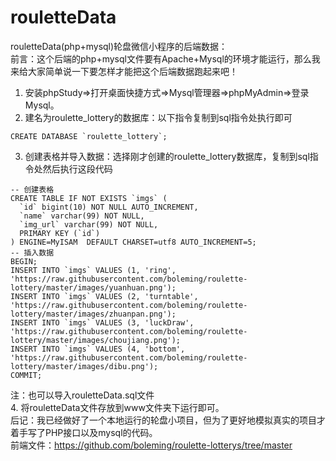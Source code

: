 # rouletteData
rouletteData(php+mysql)轮盘微信小程序的后端数据：<br/>
前言：这个后端的php+mysql文件要有Apache+Mysql的环境才能运行，那么我来给大家简单说一下要怎样才能把这个后端数据跑起来吧！

1. 安装phpStudy=>打开桌面快捷方式=>Mysql管理器=>phpMyAdmin=>登录Mysql。
2. 建名为roulette_lottery的数据库：以下指令复制到sql指令处执行即可
```
CREATE DATABASE `roulette_lottery`;
```
3. 创建表格并导入数据：选择刚才创建的roulette_lottery数据库，复制到sql指令处然后执行这段代码
```
-- 创建表格
CREATE TABLE IF NOT EXISTS `imgs` (
  `id` bigint(10) NOT NULL AUTO_INCREMENT,
  `name` varchar(99) NOT NULL,
  `img_url` varchar(99) NOT NULL,
  PRIMARY KEY (`id`)
) ENGINE=MyISAM  DEFAULT CHARSET=utf8 AUTO_INCREMENT=5;
-- 插入数据
BEGIN;
INSERT INTO `imgs` VALUES (1, 'ring', 'https://raw.githubusercontent.com/boleming/roulette-lottery/master/images/yuanhuan.png');
INSERT INTO `imgs` VALUES (2, 'turntable', 'https://raw.githubusercontent.com/boleming/roulette-lottery/master/images/zhuanpan.png');
INSERT INTO `imgs` VALUES (3, 'luckDraw', 'https://raw.githubusercontent.com/boleming/roulette-lottery/master/images/choujiang.png');
INSERT INTO `imgs` VALUES (4, 'bottom', 'https://raw.githubusercontent.com/boleming/roulette-lottery/master/images/dibu.png');
COMMIT;
```
注：也可以导入rouletteData.sql文件<br/>
4. 将rouletteData文件存放到www文件夹下运行即可。<br/>
后记：我已经做好了一个本地运行的轮盘小项目，但为了更好地模拟真实的项目才着手写了PHP接口以及mysql的代码。<br/>
前端文件：https://github.com/boleming/roulette-lotterys/tree/master
